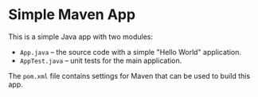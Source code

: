 # Simple Maven App

This is a simple Java app with two modules:

* `App.java` – the source code with a simple "Hello World" application.
* `AppTest.java` – unit tests for the main application.

The `pom.xml` file contains settings for Maven that can be used to build this app.

<!--Testing TeamCity Pull Requests feature-->
